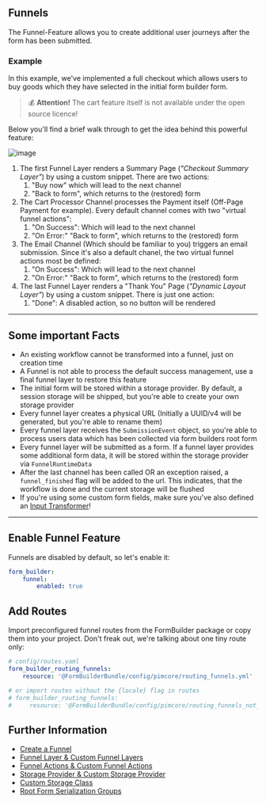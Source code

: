 ## Funnels
The Funnel-Feature allows you to create additional user journeys after the form has been submitted.

### Example
In this example, we've implemented a full checkout which allows users to buy goods which they have selected in the initial form builder form.

> 💰 **Attention!** The cart feature itself is not available under the open source licence!

Below you'll find a brief walk through to get the idea behind this powerful feature:

![image](https://user-images.githubusercontent.com/700119/207104368-133d754a-c404-4e62-bfb6-e753bcccb1ad.png)

1. The first Funnel Layer renders a Summary Page (_"Checkout Summary Layer"_) by using a custom snippet. There are two actions: 
   1. "Buy now" which will lead to the next channel
   2. "Back to form", which returns to the (restored) form
2. The Cart Processor Channel processes the Payment itself (Off-Page Payment for example). Every default channel comes with two "virtual funnel actions":
   1. "On Success": Which will lead to the next channel
   2. "On Error:" "Back to form", which returns to the (restored) form
3. The Email Channel (Which should be familiar to you) triggers an email submission. Since it's also a default chanel, the two virtual funnel actions most be defined:
   1. "On Success": Which will lead to the next channel
   2. "On Error:" "Back to form", which returns to the (restored) form
4. The last Funnel Layer renders a "Thank You" Page (_"Dynamic Layout Layer"_) by using a custom snippet. There is just one action: 
   1. "Done": A disabled action, so no button will be rendered

***

## Some important Facts
- An existing workflow cannot be transformed into a funnel, just on creation time
- A Funnel is not able to process the default success management, use a final funnel layer to restore this feature
- The initial form will be stored within a storage provider. By default, a session storage will be shipped, but you're able to create your own storage provider
- Every funnel layer creates a physical URL (Initially a UUID/v4 will be generated, but you're able to rename them)
- Every funnel layer receives the `SubmissionEvent` object, so you're able to process users data which has been collected via form builders root form
- Every funnel layer will be submitted as a form. If a funnel layer provides some additional form data, it will be stored within the storage provider via `FunnelRuntimeData`
- After the last channel has been called OR an exception raised, a `funnel_finished` flag will be added to the url. This indicates, that the workflow is done and the current storage will be flushed
- If you're using some custom form fields, make sure you've also defined an [Input Transformer](./14_InputTransformer.md)!

***

## Enable Funnel Feature
Funnels are disabled by default, so let's enable it:

```yaml
form_builder:
    funnel:
        enabled: true
```

## Add Routes
Import preconfigured funnel routes from the FormBuilder package or copy them into your project.
Don't freak out, we're talking about one tiny route only:

```yaml
# config/routes.yaml
form_builder_routing_funnels:
    resource: '@FormBuilderBundle/config/pimcore/routing_funnels.yml'

# or import routes without the {locale} flag in routes
# form_builder_routing_funnels:
#     resource: '@FormBuilderBundle/config/pimcore/routing_funnels_not_localized.yml'
```

## Further Information
- [Create a Funnel](./Funnel/0_CreateFunnel.md)
- [Funnel Layer & Custom Funnel Layers](./Funnel/10_FunnelLayer.md)
- [Funnel Actions & Custom Funnel Actions](./Funnel/20_FunnelActions.md)
- [Storage Provider & Custom Storage Provider](./Funnel/30_StorageProvider.md)
- [Custom Storage Class](./Funnel/40_CustomStorageClass.md)
- [Root Form Serialization Groups](./Funnel/50_RootForm.md)

